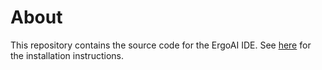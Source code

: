 # About #
This repository contains the source code for the ErgoAI IDE. See [here](../../../.github/README.md) for the installation instructions.
